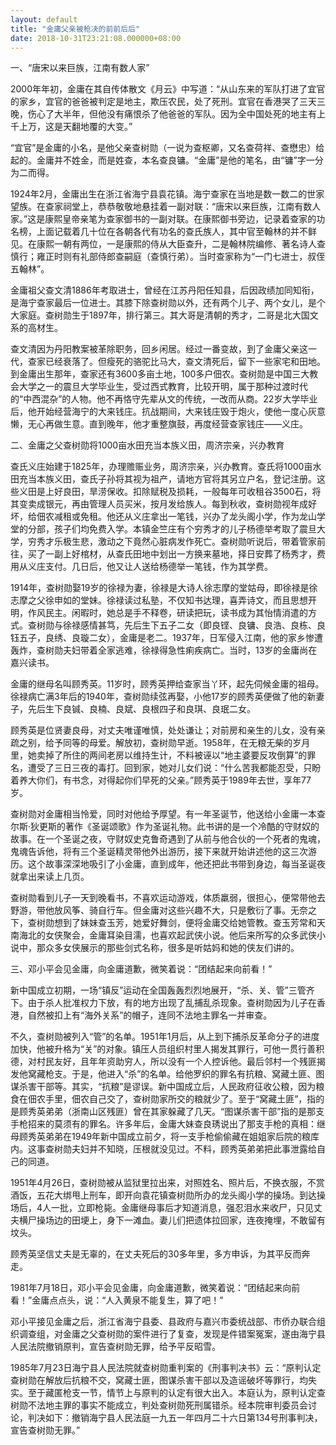 ```yaml
---
layout: default
title: "金庸父亲被枪决的前前后后"
date: 2018-10-31T23:21:08.000000+08:00
---
```


一、“唐宋以来巨族，江南有数人家”

2000年年初，金庸在其自传体散文《月云》中写道：“从山东来的军队打进了宜官的家乡，宜官的爸爸被判定是地主，欺压农民，处了死刑。宜官在香港哭了三天三晚，伤心了大半年，但他没有痛恨杀了他爸爸的军队。因为全中国处死的地主有上千上万，这是天翻地覆的大变。”


“宜官”是金庸的小名，是他父亲查树勋（一说为查枢卿，又名查荷祥、查懋忠）给起的。金庸并不姓金，而是姓查，本名查良镛。“金庸”是他的笔名，由“镛”字一分为二而得。


1924年2月，金庸出生在浙江省海宁县袁花镇。海宁查家在当地是数一数二的世家望族。在查家祠堂上，恭恭敬敬地悬挂着一副对联：“唐宋以来巨族，江南有数人家。”这是康熙皇帝亲笔为查家御书的一副对联。在康熙御书旁边，记录着查家的功名榜，上面记载着几十位在各朝各代有功名的查氏族人，其中官至翰林的并不鲜见。在康熙一朝有两位，一是康熙的侍从大臣查升，二是翰林院编修、著名诗人查慎行；雍正时则有礼部侍郎查嗣庭（查慎行弟）。当时查家称为“一门七进士，叔侄五翰林”。


金庸祖父查文清1886年考取进士，曾经在江苏丹阳任知县，后因政绩加同知衔，是海宁查家最后一位进士。其膝下除查树勋以外，还有两个儿子、两个女儿，是个大家庭。查树勋生于1897年，排行第三。其大哥是清朝的秀才，二哥是北大国文系的高材生。


查文清因为丹阳教案被革除职务，回乡闲居。经过一番变故，到了金庸父亲这一代，查家已经衰落了。但瘦死的骆驼比马大，查文清死后，留下一些家宅和田地。到金庸出生那年，查家还有3600多亩土地，100多户佃农。查树勋是中国三大教会大学之一的震旦大学毕业生，受过西式教育，比较开明，属于那种过渡时代的“中西混杂”的人物。他不再恪守先辈从文的传统，一改而从商。22岁大学毕业后，他开始经营海宁的大来钱庄。抗战期间，大来钱庄毁于炮火，使他一度心灰意懒，无心再做生意。直到晚年，他才重整旗鼓，再度经营查家钱庄——义庄。

二、金庸之父查树勋将1000亩水田充当本族义田，周济宗亲，兴办教育

查氏义庄始建于1825年，办理赡赈业务，周济宗亲，兴办教育。查氏将1000亩水田充当本族义田，查氏子孙将其视为祖产，请地方官将其另立户名，登记注册。这些义田是上好良田，旱涝保收。扣除赋税及损耗，一般每年可收租谷3500石，将其变卖成银元，再由管理人员买米，按月发给族人。每到秋收，查树勋视年成好坏，给佃农减租或免租。他还从义庄拿出一笔钱，兴办了龙头阁小学，作为龙山学堂的分部，孩子们均免费入学。本镇金竺庄有个穷秀才的儿子杨德举考取了震旦大学，穷秀才乐极生悲，激动之下竟然心脏病发作死亡。查树勋听说后，带着管家前往，买了一副上好棺材，从查氏田地中划出一方换来墓地，择日安葬了杨秀才，费用从义庄支付。几日后，他又让人送给杨德举一笔钱，作为其学费。


1914年，查树勋娶19岁的徐禄为妻，徐禄是大诗人徐志摩的堂姑母，即徐禄是徐志摩之父徐申如的堂妹。徐禄读过私塾，不仅知书达理，喜弄诗文，而且思想开明，作风民主。闲暇时，她总是手不释卷，研读把玩，读书成为其怡情消遣的方式。查树勋与徐禄感情甚笃，先后生下五子二女（即良铿、良镛、良浩、良栋、良钰五子，良绣、良璇二女），金庸是老二。1937年，日军侵入江南，他的家乡惨遭轰炸，查树勋夫妇带着全家逃难，徐禄得急性痢疾病亡。当时，13岁的金庸尚在嘉兴读书。


金庸的继母名叫顾秀英。11岁时，顾秀英押给查家当丫环，起先伺候金庸的祖母。徐禄病亡满3年后的1940年，查树勋续弦再娶，小他17岁的顾秀英便做了他的新妻子，先后生下良铖、良楠、良斌、良根四子和良琪、良珉二女。


顾秀英是位贤妻良母，对丈夫唯谨唯慎，处处谦让；对前房和亲生的儿女，没有亲疏之别，给予同等的母爱。解放初，查树勋早逝。1958年，在无粮无柴的岁月里，她卖掉了所住的两间老房以维持生计，不料被诬以“地主婆要反攻倒算”的罪名，遭受了三日三夜的毒打。回到家，她对儿女们说：“什么苦我都能忍受，只盼着养大你们，有书念，对得起你们早死的父亲。”顾秀英于1989年去世，享年77岁。


查树勋对金庸相当怜爱，同时对他给予厚望。有一年圣诞节，他送给小金庸一本查尔斯·狄更斯的著作《圣诞颂歌》作为圣诞礼物。此书讲的是一个冷酷的守财奴的故事。在一个圣诞之夜，守财奴史克鲁奇遇到了从前与他合伙的一个死者的鬼魂，鬼魂告诉他，将有三个圣诞精灵带他外出游历，接下来就开始讲述他的这三次游历。这个故事深深地吸引了小金庸，直到成年，他还把此书带到身边，每当圣诞夜就拿出来读上几页。


查树勋看到儿子一天到晚看书，不喜欢运动游戏，体质羸弱，很担心，便常带他去野游，带他放风筝、骑自行车。但金庸对这些兴趣不大，只是敷衍了事。无奈之下，查树勋想到了妹妹查玉芳，她爱好舞剑，便将金庸交给她管教。查玉芳常和天南海北的女侠聚会，金庸耳染目濡，也喜欢起武侠小说。他后来所写的众多武侠小说中，那众多女侠展示的那些剑式名称，很多是听姑妈和她的侠友们讲的。

三、邓小平会见金庸，向金庸道歉，微笑着说：“团结起来向前看！”

新中国成立初期，一场“镇反”运动在全国轰轰烈烈地展开，“杀、关、管”三管齐下。由于杀人批准权力下放，有的地方出现了乱捕乱杀现象。查树勋因为儿子在香港，自然被扣上有“海外关系”的帽子，连同不法地主罪名一并审查。


不久，查树勋被列入“管”的名单。1951年1月后，从上到下捕杀反革命分子的进度加快，他被升格为“关”的对象。镇压人员组织村里人揭发其罪行，可他一贯行善积德，对村民友好，且年年资助穷人，所以没有一个人控诉他。最后邻村一个残匪揭发他窝藏枪支。于是，他进入“杀”的名单。给他罗织的罪名有抗粮、窝藏土匪、图谋杀害干部等。其实，“抗粮”是谬误。新中国成立后，人民政府征收公粮，因为粮食在佃农手里，佃农自己交了，查树勋家所交的粮就少了。至于“窝藏土匪”，指的是顾秀英弟弟（浙南山区残匪）曾在其家躲藏了几天。“图谋杀害干部”指的是那支手枪招来的莫须有的罪名。许多年后，金庸大妹查良琇说出了那支手枪的真相：继母顾秀英弟弟在1949年新中国成立前夕，将一支手枪偷偷藏在姐姐家后院的粮库内。这事查树勋夫妇并不知晓，压根就没见过。不料，顾秀英弟弟把此事泄露给自己的同道。


1951年4月26日，查树勋被从监狱里拉出来，对照姓名、照片后，不换衣服，不赏酒饭，五花大绑甩上刑车，即开向袁花镇查树勋所办的龙头阁小学的操场。到达操场后，4人一批，立即枪毙。金庸继母事后才知道消息，强忍泪水来收尸，只见丈夫横尸操场边的田埂上，身下一滩血。妻儿们把遗体拉回家，连夜掩埋，不敢留有坟头。


顾秀英坚信丈夫是无辜的，在丈夫死后的30多年里，多方申诉，为其平反而奔走。


1981年7月18日，邓小平会见金庸，向金庸道歉，微笑着说：“团结起来向前看！”金庸点点头，说：“人入黄泉不能复生，算了吧！”


邓小平接见金庸之后，浙江省海宁县委、县政府与嘉兴市委统战部、市侨办联合组织调查组，对金庸之父查树勋的案件进行了复查，发现是件错案冤案，遂由海宁县人民法院撤销原判，宣告查树勋无罪，给予平反昭雪。


1985年7月23日海宁县人民法院就查树勋重判案的《刑事判决书》云：“原判认定查树勋在解放后抗粮不交，窝藏士匪，图谋杀害干部以及造谣破坏等罪行，均失实。至于藏匿枪支一节，情节上与原判的认定有很大出入。本庭认为，原判认定查树勋不法地主罪的事实不能成立，判处查树勋死刑属错杀。经本院审判委员会讨论，判决如下：撤销海宁县人民法庭一九五一年四月二十六日第134号刑事判决，宣告查树勋无罪。”

